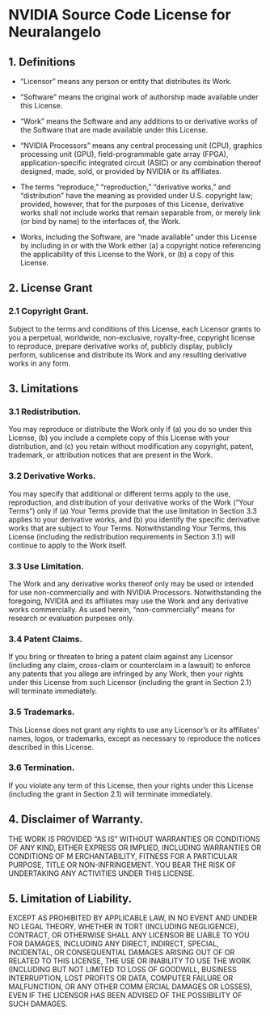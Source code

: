 # NVIDIA Source Code License for Neuralangelo

## 1. Definitions 
 
- “Licensor” means any person or entity that distributes its Work. 

-  “Software” means the original work of authorship made available under this License. 

-  “Work” means the Software and any additions to or derivative works of the Software that are made available under this License. 

-  “NVIDIA Processors” means any central processing unit (CPU), graphics processing unit (GPU), field-programmable gate array (FPGA), application-specific integrated circuit (ASIC) or any combination thereof designed, made, sold, or provided by NVIDIA or its affiliates. 

-  The terms “reproduce,” “reproduction,” “derivative works,” and “distribution” have the meaning as provided under U.S. copyright law; provided, however, that for the purposes of this License, derivative works shall not include works that remain separable from, or merely link (or bind by name) to the interfaces of, the Work. 

-  Works, including the Software, are “made available” under this License by including in or with the Work either (a) a copyright notice referencing the applicability of this License to the Work, or (b) a copy of this License. 

## 2. License Grant 

### 2.1 Copyright Grant. 

Subject to the terms and conditions of this License, each Licensor grants to you a perpetual, worldwide, non-exclusive, royalty-free, copyright license to reproduce, prepare derivative works of, publicly display, publicly perform, sublicense and distribute its Work and any resulting derivative works in any form.

## 3. Limitations

### 3.1 Redistribution. 

You may reproduce or distribute the Work only if (a) you do so under this License, (b) you include a complete copy of this License with your distribution, and (c) you retain without modification any copyright, patent, trademark, or attribution notices that are present in the Work.

### 3.2 Derivative Works.

You may specify that additional or different terms apply to the use, reproduction, and distribution of your derivative works of the Work (“Your Terms”) only if (a) Your Terms provide that the use limitation in Section 3.3 applies to your derivative works, and (b) you identify the specific derivative works that are subject to Your Terms. Notwithstanding Your Terms, this License (including the redistribution requirements in Section 3.1) will continue to apply to the Work itself.
 
### 3.3 Use Limitation.

The Work and any derivative works thereof only may be used or intended for use non-commercially and with NVIDIA Processors. Notwithstanding the foregoing, NVIDIA and its affiliates may use the Work and any derivative works commercially. As used herein, “non-commercially” means for research or evaluation purposes only.

### 3.4 Patent Claims.

If you bring or threaten to bring a patent claim against any Licensor (including any claim, cross-claim or counterclaim in a lawsuit) to enforce any patents that you allege are infringed by any Work, then your rights under this License from such Licensor (including the grant in Section 2.1) will terminate immediately.

### 3.5 Trademarks.

This License does not grant any rights to use any Licensor’s or its affiliates’ names, logos, or trademarks, except as necessary to reproduce the notices described in this License.

### 3.6 Termination.

If you violate any term of this License, then your rights under this License (including the grant in Section 2.1) will terminate immediately.

## 4. Disclaimer of Warranty. 

THE WORK IS PROVIDED “AS IS” WITHOUT WARRANTIES OR CONDITIONS OF ANY KIND, EITHER EXPRESS OR IMPLIED, INCLUDING WARRANTIES OR CONDITIONS OF M ERCHANTABILITY, FITNESS FOR A PARTICULAR PURPOSE, TITLE OR NON-INFRINGEMENT. YOU BEAR THE RISK OF UNDERTAKING ANY ACTIVITIES UNDER THIS LICENSE.  

## 5. Limitation of Liability. 

EXCEPT AS PROHIBITED BY APPLICABLE LAW, IN NO EVENT AND UNDER NO LEGAL THEORY, WHETHER IN TORT (INCLUDING NEGLIGENCE), CONTRACT, OR OTHERWISE SHALL ANY LICENSOR BE LIABLE TO YOU FOR DAMAGES, INCLUDING ANY DIRECT, INDIRECT, SPECIAL, INCIDENTAL, OR CONSEQUENTIAL DAMAGES ARISING OUT OF OR RELATED TO THIS LICENSE, THE USE OR INABILITY TO USE THE WORK (INCLUDING BUT NOT LIMITED TO LOSS OF GOODWILL, BUSINESS INTERRUPTION, LOST PROFITS OR DATA, COMPUTER FAILURE OR MALFUNCTION, OR ANY OTHER COMM ERCIAL DAMAGES OR LOSSES), EVEN IF THE LICENSOR HAS BEEN ADVISED OF THE POSSIBILITY OF SUCH DAMAGES. 
